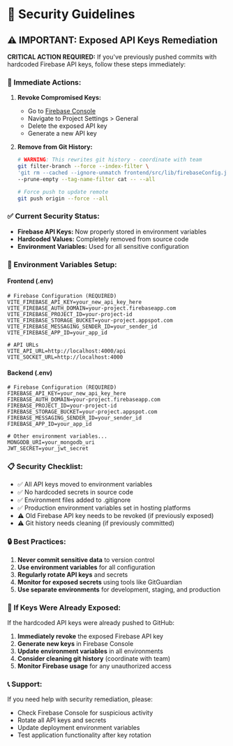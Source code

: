 # 🔐 Security Guidelines

## ⚠️ IMPORTANT: Exposed API Keys Remediation

**CRITICAL ACTION REQUIRED:** If you've previously pushed commits with hardcoded Firebase API keys, follow these steps immediately:

### 🚨 Immediate Actions:

1. **Revoke Compromised Keys:**
   - Go to [Firebase Console](https://console.firebase.google.com)
   - Navigate to Project Settings > General
   - Delete the exposed API key
   - Generate a new API key

2. **Remove from Git History:**
   ```bash
   # WARNING: This rewrites git history - coordinate with team
   git filter-branch --force --index-filter \
   'git rm --cached --ignore-unmatch frontend/src/lib/firebaseConfig.js backend/src/lib/firebaseConfig.js' \
   --prune-empty --tag-name-filter cat -- --all
   
   # Force push to update remote
   git push origin --force --all
   ```

### ✅ Current Security Status:

- **Firebase API Keys:** Now properly stored in environment variables
- **Hardcoded Values:** Completely removed from source code
- **Environment Variables:** Used for all sensitive configuration

### 🔧 Environment Variables Setup:

#### Frontend (.env)
```env
# Firebase Configuration (REQUIRED)
VITE_FIREBASE_API_KEY=your_new_api_key_here
VITE_FIREBASE_AUTH_DOMAIN=your-project.firebaseapp.com
VITE_FIREBASE_PROJECT_ID=your-project-id
VITE_FIREBASE_STORAGE_BUCKET=your-project.appspot.com
VITE_FIREBASE_MESSAGING_SENDER_ID=your_sender_id
VITE_FIREBASE_APP_ID=your_app_id

# API URLs
VITE_API_URL=http://localhost:4000/api
VITE_SOCKET_URL=http://localhost:4000
```

#### Backend (.env)
```env
# Firebase Configuration (REQUIRED)
FIREBASE_API_KEY=your_new_api_key_here
FIREBASE_AUTH_DOMAIN=your-project.firebaseapp.com
FIREBASE_PROJECT_ID=your-project-id
FIREBASE_STORAGE_BUCKET=your-project.appspot.com
FIREBASE_MESSAGING_SENDER_ID=your_sender_id
FIREBASE_APP_ID=your_app_id

# Other environment variables...
MONGODB_URI=your_mongodb_uri
JWT_SECRET=your_jwt_secret
```

### 📋 Security Checklist:

- ✅ All API keys moved to environment variables
- ✅ No hardcoded secrets in source code
- ✅ Environment files added to .gitignore
- ✅ Production environment variables set in hosting platforms
- ⚠️ Old Firebase API key needs to be revoked (if previously exposed)
- ⚠️ Git history needs cleaning (if previously committed)

### 🔒 Best Practices:

1. **Never commit sensitive data** to version control
2. **Use environment variables** for all configuration
3. **Regularly rotate API keys** and secrets
4. **Monitor for exposed secrets** using tools like GitGuardian
5. **Use separate environments** for development, staging, and production

### 🚨 If Keys Were Already Exposed:

If the hardcoded API keys were already pushed to GitHub:

1. **Immediately revoke** the exposed Firebase API key
2. **Generate new keys** in Firebase Console
3. **Update environment variables** in all environments
4. **Consider cleaning git history** (coordinate with team)
5. **Monitor Firebase usage** for any unauthorized access

### 📞 Support:

If you need help with security remediation, please:
- Check Firebase Console for suspicious activity
- Rotate all API keys and secrets
- Update deployment environment variables
- Test application functionality after key rotation